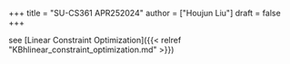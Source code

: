 +++
title = "SU-CS361 APR252024"
author = ["Houjun Liu"]
draft = false
+++

see [Linear Constraint Optimization]({{< relref "KBhlinear_constraint_optimization.md" >}})
